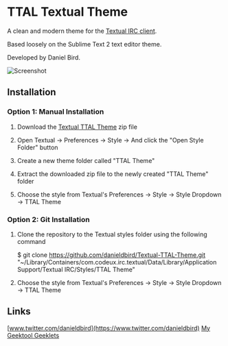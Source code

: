 TTAL Textual Theme
=================================

A clean and modern theme for the <a href="http://www.codeux.com/textual/">Textual IRC client</a>.

Based loosely on the Sublime Text 2 text editor theme.

Developed by Daniel Bird.

![Screenshot](https://raw.github.com/danieldbird/Textual-TTAL-Theme/master/Screen%20Shot.png)


Installation
------------

### Option 1: Manual Installation

1.  Download the [Textual TTAL Theme](https://github.com/danieldbird/Textual-TTAL-Theme/archive/master.zip) zip file

1.  Open Textual -> Preferences -> Style -> And click the "Open Style Folder" button

3.  Create a new theme folder called "TTAL Theme"

4.  Extract the downloaded zip file to the newly created "TTAL Theme" folder

5.  Choose the style from Textual's Preferences -> Style -> Style Dropdown -> TTAL Theme

### Option 2: Git Installation

1.  Clone the repository to the Textual styles folder using the following command

	$ git clone https://github.com/danieldbird/Textual-TTAL-Theme.git "~/Library/Containers/com.codeux.irc.textual/Data/Library/Application Support/Textual IRC/Styles/TTAL Theme"

2.  Choose the style from Textual's Preferences -> Style -> Style Dropdown -> TTAL Theme


Links
-----
[www.twitter.com/danieldbird](https://www.twitter.com/danieldbird)
[My Geektool Geeklets](http://www.macosxtips.co.uk/geeklets/user/history/danieldbird/)